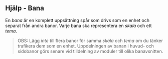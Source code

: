 ﻿## Hjälp - Bana
En *bana* är en komplett uppsättning spår som drivs som en enhet och separat från andra banor.
Varje bana ska representera en *skala* och ett *tema*.

> OBS: Lägg *inte* till flera banor för samma *skala* och *tema* om du tänker trafikera dem som en enhet.
Uppdelningen av banan i huvud- och sidobanor görs senare vid tilldelning av moduler till olika banavsnitten.
 
